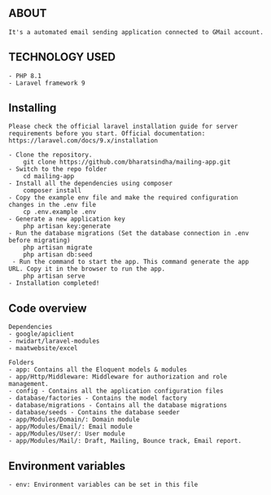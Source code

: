 ## ABOUT
    It's a automated email sending application connected to GMail account.

## TECHNOLOGY USED
    - PHP 8.1
    - Laravel framework 9

## Installing
    Please check the official laravel installation guide for server requirements before you start. Official documentation: https://laravel.com/docs/9.x/installation

    - Clone the repository.
        git clone https://github.com/bharatsindha/mailing-app.git
    - Switch to the repo folder
        cd mailing-app
    - Install all the dependencies using composer
        composer install
    - Copy the example env file and make the required configuration changes in the .env file
        cp .env.example .env
    - Generate a new application key
        php artisan key:generate
    - Run the database migrations (Set the database connection in .env before migrating)
        php artisan migrate
        php artisan db:seed
     - Run the command to start the app. This command generate the app URL. Copy it in the browser to run the app.
        php artisan serve
    - Installation completed!
    
## Code overview
    Dependencies
    - google/apiclient
    - nwidart/laravel-modules
    - maatwebsite/excel

    Folders
    - app: Contains all the Eloquent models & modules
    - app/Http/Middleware: Middleware for authorization and role management.
    - config - Contains all the application configuration files
    - database/factories - Contains the model factory
    - database/migrations - Contains all the database migrations
    - database/seeds - Contains the database seeder
    - app/Modules/Domain/: Domain module
    - app/Modules/Email/: Email module
    - app/Modules/User/: User module
    - app/Modules/Mail/: Draft, Mailing, Bounce track, Email report.
    
## Environment variables
    - env: Environment variables can be set in this file


